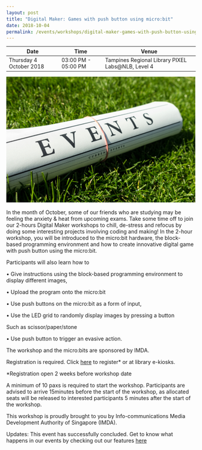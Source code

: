 ```yaml
---
layout: post
title: "Digital Maker: Games with push button using micro:bit"
date: 2018-10-04
permalink: /events/workshops/digital-maker-games-with-push-button-using-microbit1
---
```


| Date | Time | Venue |
|--------|---|---|
| Thursday 4 October 2018 | 03:00 PM - 05:00 PM | Tampines Regional Library PIXEL Labs@NLB, Level 4 |

![hi](/images/events/generic-event-image.jpg)

In the month of October, some of our friends who are studying may be feeling the anxiety & heat from upcoming exams.  Take some time off to join our 2-hours Digital Maker workshops to chill, de-stress and refocus by doing some interesting projects involving coding and making!  In the 2-hour workshop, you will be introduced to the micro:bit hardware, the block-based programming environment and how to create innovative digital game with push button using the micro:bit. 

Participants will also learn how to 

• Give instructions using the block-based programming environment to display different images, 

• Upload the program onto the micro:bit

• Use push buttons on the micro:bit as a form of input, 

• Use the LED grid to randomly display images by pressing a button

Such as scissor/paper/stone

• Use push button to trigger an evasive action.


The workshop and the micro:bits are sponsored by IMDA.  

 

Registration is required. Click <a href="https://nlb.gov.sg/golibrary" target="_blank">here</a> to register* or at library e-kiosks.

*Registration open 2 weeks before workshop date

A minimum of 10 paxs is required to start the workshop.
Participants are advised to arrive 15minutes before the start of the workshop, as allocated seats will be released to interested participants 5 minutes after the start of the workshop.

This workshop is proudly brought to you by Info-communications Media Development Authority of Singapore (IMDA).

Updates: This event has successfully concluded. Get to know what happens in our events by checking out our features <a href="" target="_blank">here</a>
